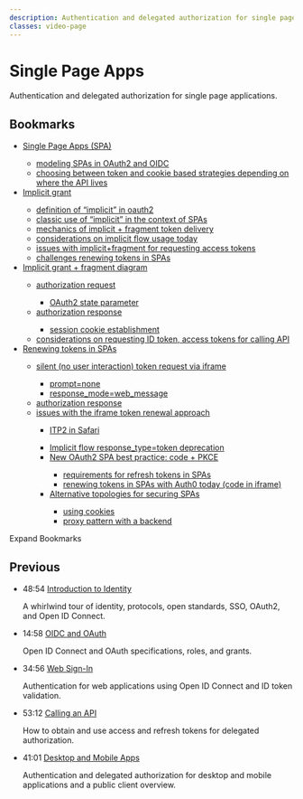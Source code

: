```yaml
---
description: Authentication and delegated authorization for single page applications.
classes: video-page
---
```

# Single Page Apps

Authentication and delegated authorization for single page applications.

<div class="video-wrapper" data-video="0pi7bt90c9" data-padding="100% 0 0"></div>

## Bookmarks

<div class="video-transcript">
  <ul>
    <li><a href="#wistia_0pi7bt90c9?time=11">Single Page Apps (SPA)</a></li>
    <ul>
      <li><a href="#wistia_0pi7bt90c10?time=151">modeling SPAs in OAuth2 and OIDC</a></li>
      <li><a href="#wistia_0pi7bt90c11?time=216">choosing between token and cookie based strategies depending on where the API lives</a></li>
    </ul>
    <li><a href="#wistia_0pi7bt90c12?time=273">Implicit grant</a></li>
    <ul>
      <li><a href="#wistia_0pi7bt90c13?time=294">definition of “implicit” in oauth2</a></li>
      <li><a href="#wistia_0pi7bt90c14?time=314">classic use of “implicit” in the context of SPAs</a></li>
      <li><a href="#wistia_0pi7bt90c15?time=384">mechanics of implicit + fragment token delivery</a></li>
      <li><a href="#wistia_0pi7bt90c16?time=436">considerations on implicit flow usage today</a></li>
      <li><a href="#wistia_0pi7bt90c17?time=462">issues with implicit+fragment for requesting access tokens</a></li>
      <li><a href="#wistia_0pi7bt90c18?time=512">challenges renewing tokens in SPAs</a></li>
    </ul>
    <li><a href="#wistia_0pi7bt90c19?time=573">Implicit grant + fragment diagram</a></li>
    <ul>
      <li><a href="#wistia_0pi7bt90c20?time=664">authorization request</a></li>
      <ul>
        <li><a href="#wistia_0pi7bt90c21?time=711">OAuth2 state parameter</a></li>
      </ul>
      <li><a href="#wistia_0pi7bt90c22?time=852">authorization response</a></li>
      <ul>
        <li><a href="#wistia_0pi7bt90c23?time=902">session cookie establishment</a></li>
      </ul>
      <li><a href="#wistia_0pi7bt90c24?time=941">considerations on requesting ID token, access tokens for calling API</a></li>
    </ul>
    <li><a href="#wistia_0pi7bt90c25?time=993">Renewing tokens in SPAs</a></li>
    <ul>
      <li><a href="#wistia_0pi7bt90c26?time=1077">silent (no user interaction) token request via iframe</a></li>
      <ul>
        <li><a href="#wistia_0pi7bt90c27?time=1106">prompt=none</a></li>
        <li><a href="#wistia_0pi7bt90c28?time=1128">response_mode=web_message</a></li>
      </ul>
      <li><a href="#wistia_0pi7bt90c29?time=1182">authorization response</a></li>
      <li><a href="#wistia_0pi7bt90c30?time=1253">issues with the iframe token renewal approach</a></li>
      <ul>
        <li><a href="#wistia_0pi7bt90c31?time=1269">ITP2 in Safari</a></li>
      </ul>
    <ul>
    <li><a href="#wistia_0pi7bt90c32?time=1335">Implicit flow response_type=token deprecation</a></li>
    <li><a href="#wistia_0pi7bt90c33?time=1451">New OAuth2 SPA best practice: code + PKCE</a></li>
    <ul>
      <li><a href="#wistia_0pi7bt90c34?time=1508">requirements for refresh tokens in SPAs</a></li>
      <li><a href="#wistia_0pi7bt90c35?time=1550">renewing tokens in SPAs with Auth0 today (code in iframe)</a></li>
    </ul>
    <li><a href="#wistia_0pi7bt90c36?time=1615">Alternative topologies for securing SPAs</a></li>
    <ul>
      <li><a href="#wistia_0pi7bt90c37?time=1642">using cookies</a></li>
      <li><a href="#wistia_0pi7bt90c38?time=1910">proxy pattern with a backend</a></li>
    </ul>
  </ul>
</div>

<div class="video-transcript-expand" onClick="(function() {
  $('.video-transcript').toggleClass('expanded');
  $('.video-transcript-expand i').attr('class', $('.video-transcript').hasClass('expanded') ? 'icon-budicon-462' : 'icon-budicon-460');
})()">Expand Bookmarks <i class="icon-budicon-460"></i></div>

## Previous

<ul class="up-next">
  <li>
    <span class="video-time"><i class="icon icon-budicon-494"></i>48:54</span>
    <i class="video-icon icon icon-budicon-676"></i>
    <a href="/learn-identity/01-introduction-to-identity">Introduction to Identity</a>
    <p>A whirlwind tour of identity, protocols, open standards, SSO, OAuth2, and Open ID Connect.</p>
  </li>

  <li>
    <span class="video-time"><i class="icon icon-budicon-494"></i>14:58</span>
    <i class="video-icon icon icon-budicon-676"></i>
    <a href="/learn-identity/02-oidc-and-oauth">OIDC and OAuth</a>
    <p>Open ID Connect and OAuth specifications, roles, and grants.</p>
  </li>

  <li>
    <span class="video-time"><i class="icon icon-budicon-494"></i>34:56</span>
    <i class="video-icon icon icon-budicon-676"></i>
    <a href="/learn-identity/03-web-sign-in">Web Sign-In</a>
    <p>Authentication for web applications using Open ID Connect and ID token validation.</p>
  </li>

  <li>
    <span class="video-time"><i class="icon icon-budicon-494"></i>53:12</span>
    <i class="video-icon icon icon-budicon-676"></i>
    <a href="/learn-identity/04-calling-an-api">Calling an API</a>
    <p>How to obtain and use access and refresh tokens for delegated authorization.</p>
  </li>

  <li>
    <span class="video-time"><i class="icon icon-budicon-494"></i>41:01</span>
    <i class="video-icon icon icon-budicon-676"></i>
    <a href="/learn-identity/05-desktop-and-mobile-apps">Desktop and Mobile Apps</a>
    <p>Authentication and delegated authorization for desktop and mobile applications and a public client overview.</p>
  </li>
</ul>
